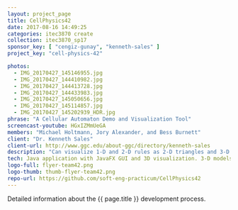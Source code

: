 ```yaml
---
layout: project_page
title: CellPhysics42
date: 2017-08-16 14:49:25
categories: itec3870 create
collection: itec3870_sp17
sponsor_key: [ "cengiz-gunay", "kenneth-sales" ]
project_key: "cell-physics-42"

photos:
  - IMG_20170427_145146955.jpg
  - IMG_20170427_144410982.jpg
  - IMG_20170427_144413728.jpg
  - IMG_20170427_144433983.jpg
  - IMG_20170427_145050656.jpg
  - IMG_20170427_145114857.jpg
  - IMG_20170427_145202939_HDR.jpg
phrase: "A Cellular Automaton Demo and Visualization Tool"
screencast-youtube: HGxIZMmUeGA
members: "Michael Holtmann, Jory Alexander, and Bess Burnett"
client: "Dr. Kenneth Sales"
client-url: http://www.ggc.edu/about-ggc/directory/kenneth-sales
description: "Can visualize 1-D and 2-D rules as 2-D triangles and 3-D pyramids, respectively."
tech: Java application with JavaFX GUI and 3D visualization. 3-D models were also printed using a 3-D printer.
logo-full: flyer-team42.png
logo-thumb: thumb-flyer-team42.png
repo-url: https://github.com/soft-eng-practicum/CellPhysics42
---
```


Detailed information about the {{ page.title }} development process.

<!-- lightgallery -->
<script src="https://code.jquery.com/jquery-2.2.4.min.js"></script>
<script src="https://cdn.jsdelivr.net/lightgallery/1.3.7/js/lightgallery.min.js">
</script>
<script src="https://cdn.jsdelivr.net/g/lg-zoom"></script>

<script type="text/javascript">

    $(document).ready(function() {

        $("body").lightGallery({

            zoom: true,
            selector: 'a#lightgallery',
            selectWithin: 'body'

        });

    });

</script>

[ggc]: http://www.ggc.edu
[gunay-ggc]: http://www.ggc.edu/about-ggc/directory/cengiz-gunay
